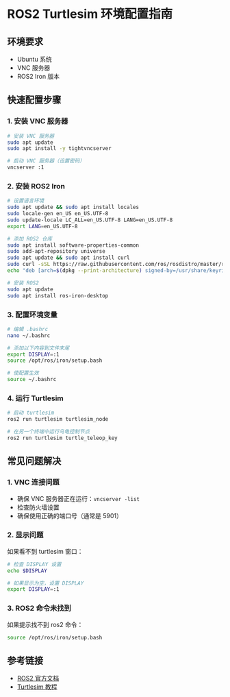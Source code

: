 # ROS2 Turtlesim 环境配置指南

## 环境要求
- Ubuntu 系统
- VNC 服务器
- ROS2 Iron 版本

## 快速配置步骤

### 1. 安装 VNC 服务器
```bash
# 安装 VNC 服务器
sudo apt update
sudo apt install -y tightvncserver

# 启动 VNC 服务器（设置密码）
vncserver :1
```

### 2. 安装 ROS2 Iron
```bash
# 设置语言环境
sudo apt update && sudo apt install locales
sudo locale-gen en_US en_US.UTF-8
sudo update-locale LC_ALL=en_US.UTF-8 LANG=en_US.UTF-8
export LANG=en_US.UTF-8

# 添加 ROS2 仓库
sudo apt install software-properties-common
sudo add-apt-repository universe
sudo apt update && sudo apt install curl
sudo curl -sSL https://raw.githubusercontent.com/ros/rosdistro/master/ros.key -o /usr/share/keyrings/ros-archive-keyring.gpg
echo "deb [arch=$(dpkg --print-architecture) signed-by=/usr/share/keyrings/ros-archive-keyring.gpg] http://packages.ros.org/ros2/ubuntu $(. /etc/os-release && echo $UBUNTU_CODENAME) main" | sudo tee /etc/apt/sources.list.d/ros2.list > /dev/null

# 安装 ROS2
sudo apt update
sudo apt install ros-iron-desktop
```

### 3. 配置环境变量
```bash
# 编辑 .bashrc
nano ~/.bashrc

# 添加以下内容到文件末尾
export DISPLAY=:1
source /opt/ros/iron/setup.bash

# 使配置生效
source ~/.bashrc
```

### 4. 运行 Turtlesim
```bash
# 启动 turtlesim
ros2 run turtlesim turtlesim_node

# 在另一个终端中运行乌龟控制节点
ros2 run turtlesim turtle_teleop_key
```

## 常见问题解决

### 1. VNC 连接问题
- 确保 VNC 服务器正在运行：`vncserver -list`
- 检查防火墙设置
- 确保使用正确的端口号（通常是 5901）

### 2. 显示问题
如果看不到 turtlesim 窗口：
```bash
# 检查 DISPLAY 设置
echo $DISPLAY

# 如果显示为空，设置 DISPLAY
export DISPLAY=:1
```

### 3. ROS2 命令未找到
如果提示找不到 ros2 命令：
```bash
source /opt/ros/iron/setup.bash
```

## 参考链接
- [ROS2 官方文档](https://docs.ros.org/en/iron/index.html)
- [Turtlesim 教程](https://docs.ros.org/en/iron/Tutorials/Beginner-CLI-Tools/Introducing-Turtlesim/Introducing-Turtlesim.html) 